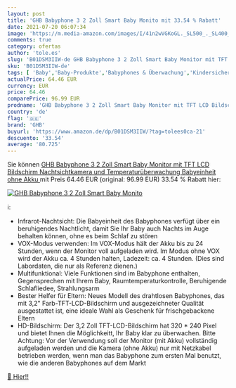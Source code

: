 ```yaml
---
layout: post
title: 'GHB Babyphone 3 2 Zoll Smart Baby Monito mit 33.54 % Rabatt'
date: 2021-07-20 06:07:34
image: 'https://m.media-amazon.com/images/I/41n2wVGKoGL._SL500_._SL400_.jpg'
comments: true
category: ofertas
author: 'tole.es'
slug: 'B01DSM3IIW-de GHB Babyphone 3 2 Zoll Smart Baby Monitor mit TFT LCD...'
sku: 'B01DSM3IIW-de'
tags: [ 'Baby','Baby-Produkte','Babyphones & Überwachung','Kindersicherheit','ghb', ]
actualPrice: 64.46 EUR
currency: EUR
price: 64.46
comparePrice: 96.99 EUR
prodname: 'GHB Babyphone 3 2 Zoll Smart Baby Monitor mit TFT LCD Bildschirm Nachtsichtkamera und Temperaturüberwachung  Babyeinheit ohne Akku '
country: 'de'
flag: '🇩🇪'
brand: 'GHB'
buyurl: 'https://www.amazon.de/dp/B01DSM3IIW/?tag=tolees0ca-21'
descuento: '33.54'
average: '80.725'
---
```


Sie können [GHB Babyphone 3 2 Zoll Smart Baby Monitor mit TFT LCD Bildschirm Nachtsichtkamera und Temperaturüberwachung  Babyeinheit ohne Akku ](https://www.amazon.de/dp/B01DSM3IIW/?tag=tolees0ca-21) mit Preis 64.46 EUR (original: 96.99 EUR) 33.54 % Rabatt hier:

[![GHB Babyphone 3 2 Zoll Smart Baby Monito](https://m.media-amazon.com/images/I/41n2wVGKoGL._SL500_._SL400_.jpg)](https://www.amazon.de/dp/B01DSM3IIW/?tag=tolees0ca-21)

ℹ️:

- Infrarot-Nachtsicht: Die Babyeinheit des Babyphones verfügt über ein beruhigendes Nachtlicht, damit Sie Ihr Baby auch Nachts im Auge behalten können, ohne es beim Schlaf zu stören
- VOX-Modus verwenden: Im VOX-Modus hält der Akku bis zu 24 Stunden, wenn der Monitor voll aufgeladen wird. Im Modus ohne VOX wird der Akku ca. 4 Stunden halten, Ladezeit: ca. 4 Stunden. (Dies sind Labordaten, die nur als Referenz dienen.)
- Multifunktional: Viele Funktionen sind im Babyphone enthalten, Gegensprechen mit Ihrem Baby, Raumtemperaturkontrolle, Beruhigende Schlafliedee, Strahlungsarm
- Bester Helfer für Eltern: Neues Modell des drahtlosen Babyphones, das mit 3,2" Farb-TFT-LCD-Bildschirm und ausgezeichneter Qualität ausgestattet ist, eine ideale Wahl als Geschenk für frischgebackene Eltern
- HD-Bildschirm: Der 3,2 Zoll TFT-LCD-Bildschirm hat 320 * 240 Pixel und bietet Ihnen die Möglichkeitt, Ihr Baby klar zu überwachen. Bitte Achtung: Vor der Verwendung soll der Monitor (mit Akku) vollständig aufgeladen werden und die Kamera (ohne Akku) nur mit Netzkabel betrieben werden, wenn man das Babyphone zum ersten Mal benutzt, wie die anderen Babyphones auf dem Markt

[🛒 Hier!!](https://www.amazon.de/dp/B01DSM3IIW/?tag=tolees0ca-21)
